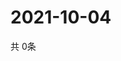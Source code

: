 # 2021-10-04
  共 0条

  <!-- BEGIN -->
  <!-- 最后更新时间Mon Oct 04 2021 14:03:08 GMT+0000 (Coordinated Universal Time) -->
  
  <!-- END -->
  
  
